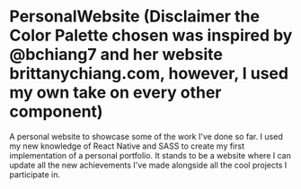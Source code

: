 # PersonalWebsite (Disclaimer the Color Palette chosen was inspired by @bchiang7 and her website brittanychiang.com, however, I used my own take on every other component)

A personal website to showcase some of the work I've done so far. I used my new knowledge of React Native and SASS to create my first implementation of a personal portfolio. It stands to be a website where I can update all the new achievements I've made alongside all the cool projects I participate in. 
